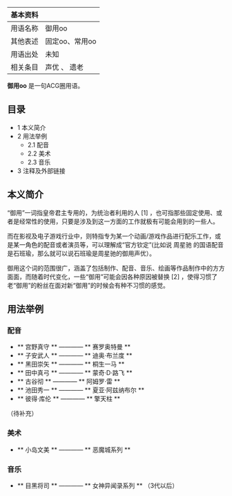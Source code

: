 |  **基本资料**  ||
|---|---|
|用语名称  |  御用oo   |
|其他表述  |  固定oo、常用oo   |
|用语出处  |  未知   |
|相关条目  |  声优  、  遗老   |
  
**御用oo** 是一句ACG圈用语。

##  目录

  * 1  本义简介 
  * 2  用法举例 
    * 2.1  配音 
    * 2.2  美术 
    * 2.3  音乐 
  * 3  注释及外部链接 

##  本义简介

“御用”一词指皇帝君主专用的，为统治者利用的人  [1]  ，也可指那些固定使用、或者是经常性的使用，只要是涉及到这一方面的工作就极有可能会用到的一些人。

而在影视及电子游戏行业中，则特指专为某一个动画/游戏作品进行配乐工作，或是某一角色的配音或者演员等，可以理解成“官方钦定”(比如说  周星驰
的国语配音是石班瑜，那么就可以说石班瑜是周星驰的御用声优）。

御用这个词的范围很广，涵盖了包括制作、配音、音乐、绘画等作品制作中的方方面面，而随着时代变化，一些“御用”可能会因各种原因被替换  [2]
，使得习惯了老“御用”的粉丝在面对新“御用”的时候会有种不习惯的感觉。

##  用法举例

###  配音

  * ** 宫野真守  ** ———— ** 赛罗奥特曼  **
  * ** 子安武人  ** ———— ** 迪奥·布兰度  **
  * ** 黑田崇矢  ** ———— ** 桐生一马  **
  * ** 田中真弓  ** ———— ** 蒙奇·D·路飞  **
  * ** 古谷彻  ** ———— ** 阿姆罗·雷  **
  * ** 池田秀一  ** ———— ** 夏亚·阿兹纳布尔  **
  * ** 彼得·库伦  ** ———— ** 擎天柱  **

（待补充）

###  美术

  * ** 小岛文美  ** ———— ** 恶魔城系列  **

###  音乐

  * ** 目黑将司  ** ———— ** 女神异闻录系列  ** （3代以后） 